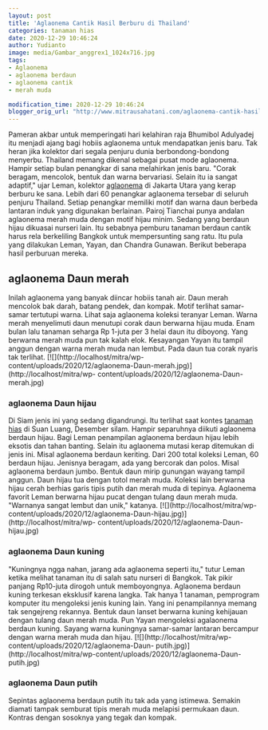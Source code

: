 ```yaml
---
layout: post
title: 'Aglaonema Cantik Hasil Berburu di Thailand'
categories: tanaman hias
date: 2020-12-29 10:46:24
author: Yudianto
image: media/Gambar_anggrex1_1024x716.jpg
tags:
- Aglaonema
- aglaonema berdaun
- aglaonema cantik
- merah muda

modification_time: 2020-12-29 10:46:24
blogger_orig_url: "http://www.mitrausahatani.com/aglaonema-cantik-hasil-berburu-di.html"
---
```


Pameran akbar untuk memperingati hari kelahiran raja Bhumibol Adulyadej itu
menjadi ajang bagi hobiis aglaonema untuk mendapatkan jenis baru. Tak heran
jika kolektor dari segala penjuru dunia berbondong-bondong menyerbu. Thailand
memang dikenal sebagai pusat mode aglaonema. Hampir setiap bulan penangkar di
sana melahirkan jenis baru. "Corak beragam, mencolok, bentuk dan warna
bervariasi. Selain itu ia sangat adaptif," ujar Leman, kolektor
[aglaonema](https://www.mitrausahatani.com/topik/aglaonema "aglaonema") di Jakarta
Utara yang kerap berburu ke sana. Lebih dari 60 penangkar aglaonema tersebar
di seluruh penjuru Thailand. Setiap penangkar memiliki motif dan warna daun
berbeda lantaran induk yang digunakan berlainan. Pairoj Tianchai punya andalan
aglaonema merah muda dengan motif hijau minim. Sedang yang berdaun hijau
dikuasai nurseri lain. Itu sebabnya pemburu tanaman berdaun cantik harus rela
berkeliling Bangkok untuk mempersunting sang ratu. Itu pula yang dilakukan
Leman, Yayan, dan Chandra Gunawan. Berikut beberapa hasil perburuan mereka.

## aglaonema Daun merah

Inilah aglaonema yang banyak diincar hobiis tanah air. Daun merah mencolok bak
darah, batang pendek, dan kompak. Motif terlihat samar-samar tertutupi warna.
Lihat saja aglaonema koleksi teranyar Leman. Warna merah menyelimuti daun
menutupi corak daun berwarna hijau muda. Enam bulan lalu tanaman seharga Rp
1-juta per 3 helai daun itu diboyong. Yang berwarna merah muda pun tak kalah
elok. Kesayangan Yayan itu tampil anggun dengan warna merah muda nan lembut.
Pada daun tua corak nyaris tak terlihat. [![](http://localhost/mitra/wp-
content/uploads/2020/12/aglaonema-Daun-merah.jpg)](http://localhost/mitra/wp-
content/uploads/2020/12/aglaonema-Daun-merah.jpg)

### aglaonema Daun hijau

Di Siam jenis ini yang sedang digandrungi. Itu terlihat saat kontes [tanaman
hias](https://www.mitrausahatani.com/tanaman-hias "tanaman hias") di Suan Luang,
Desember silam. Hampir separuhnya diikuti aglaonema berdaun hijau. Bagi Leman
penampilan aglaonema berdaun hijau lebih eksotis dan tahan banting. Selain itu
aglaonema mutasi kerap ditemukan di jenis ini. Misal aglaonema berdaun
keriting. Dari 200 total koleksi Leman, 60 berdaun hijau. Jenisnya beragam,
ada yang bercorak dan polos. Misal aglaonema berdaun jumbo. Bentuk daun mirip
gunungan wayang tampil anggun. Daun hijau tua dengan totol merah muda. Koleksi
lain berwarna hijau cerah berhias garis tipis putih dan merah muda di tepinya.
Aglaonema favorit Leman berwarna hijau pucat dengan tulang daun merah muda.
"Warnanya sangat lembut dan unik," katanya. [![](http://localhost/mitra/wp-
content/uploads/2020/12/aglaonema-Daun-hijau.jpg)](http://localhost/mitra/wp-
content/uploads/2020/12/aglaonema-Daun-hijau.jpg)

### aglaonema Daun kuning

"Kuningnya ngga nahan, jarang ada aglaonema seperti itu," tutur Leman ketika
melihat tanaman itu di salah satu nurseri di Bangkok. Tak pikir panjang
Rp10-juta dirogoh untuk memboyongnya. Aglaonema berdaun kuning terkesan
eksklusif karena langka. Tak hanya 1 tanaman, pemprogram komputer itu
mengoleksi jenis kuning lain. Yang ini penampilannya memang tak sengejreng
rekannya. Bentuk daun lanset berwarna kuning kehijauan dengan tulang daun
merah muda. Pun Yayan mengoleksi agalaonema berdaun kuning. Sayang warna
kuningnya samar-samar lantaran bercampur dengan warna merah muda dan hijau.
[![](http://localhost/mitra/wp-content/uploads/2020/12/aglaonema-Daun-
putih.jpg)](http://localhost/mitra/wp-content/uploads/2020/12/aglaonema-Daun-
putih.jpg)

### aglaonema Daun putih

Sepintas aglaonema berdaun putih itu tak ada yang istimewa. Semakin diamati
tampak semburat tipis merah muda melapisi permukaan daun. Kontras dengan
sosoknya yang tegak dan kompak.


